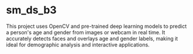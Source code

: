 # sm_ds_b3
This project uses OpenCV and pre-trained deep learning models to predict a person's age and gender from images or webcam in real time. It accurately detects faces and overlays age and gender labels, making it ideal for demographic analysis and interactive applications.
